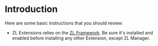 # Introduction

Here are some basic instructions that you should review:

- ZL Extensions relies on the [ZL Framework](ZLFramework/init.md). Be sure it's installed and enabled before installing any other Extension, except ZL Manager.
